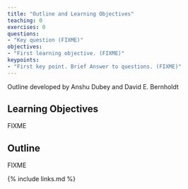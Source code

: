 ```yaml
---
title: "Outline and Learning Objectives"
teaching: 0
exercises: 0
questions:
- "Key question (FIXME)"
objectives:
- "First learning objective. (FIXME)"
keypoints:
- "First key point. Brief Answer to questions. (FIXME)"
---
```


Outline developed by Anshu Dubey and David E. Bernholdt

## Learning Objectives

FIXME

## Outline

FIXME

{% include links.md %}
